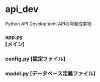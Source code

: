 # api_dev
Python API Development
APIの開発成果物

### app.py<br/>[メイン]  
### config.py  [設定ファイル]  
### model.py  [データベース定義ファイル]